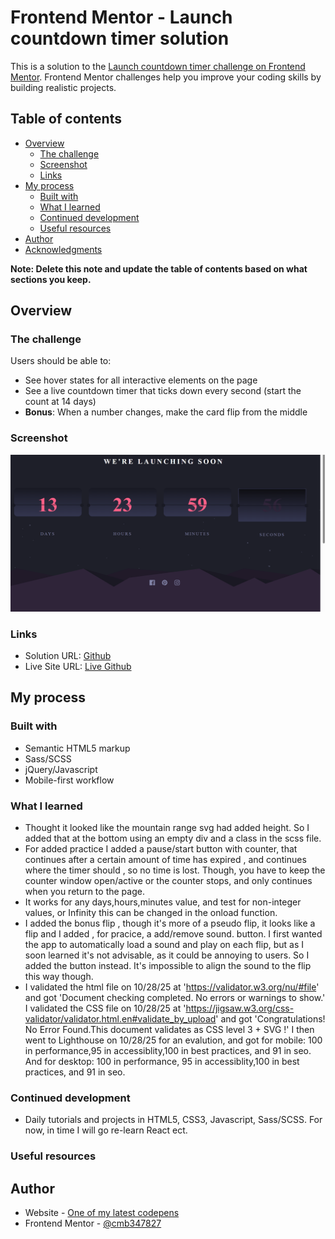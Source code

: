 # Frontend Mentor - Launch countdown timer solution

This is a solution to the [Launch countdown timer challenge on Frontend Mentor](https://www.frontendmentor.io/challenges/launch-countdown-timer-N0XkGfyz-). Frontend Mentor challenges help you improve your coding skills by building realistic projects. 

## Table of contents

- [Overview](#overview)
  - [The challenge](#the-challenge)
  - [Screenshot](#screenshot)
  - [Links](#links)
- [My process](#my-process)
  - [Built with](#built-with)
  - [What I learned](#what-i-learned)
  - [Continued development](#continued-development)
  - [Useful resources](#useful-resources)
- [Author](#author)
- [Acknowledgments](#acknowledgments)

**Note: Delete this note and update the table of contents based on what sections you keep.**

## Overview

### The challenge

Users should be able to:

- See hover states for all interactive elements on the page
- See a live countdown timer that ticks down every second (start the count at 14 days)
- **Bonus**: When a number changes, make the card flip from the middle

### Screenshot

![screenshot](./images/screenshot.PNG "screenshot")

### Links

- Solution URL: [Github]()
- Live Site URL: [Live Github]()

## My process

### Built with

- Semantic HTML5 markup
- Sass/SCSS
- jQuery/Javascript
- Mobile-first workflow


### What I learned

- Thought it looked like the mountain range svg had added height. So I added that at the bottom using an empty div and a class in the scss file.
- For added practice I added a pause/start button with counter, that continues after a certain amount of time has expired , and continues where the timer should , so no time is lost. Though, you have to keep the counter window open/active or the counter stops, and only continues when you return to the page.
- It  works for any days,hours,minutes value, and test for non-integer values, or Infinity this can be changed in the onload function.
- I added the bonus flip , though it's more of a pseudo flip, it looks like a flip and I added , for pracice, a add/remove sound.
  button. I first wanted the app to automatically load a sound and play on each flip, but as I soon learned it's not advisable, as it could be annoying to users. So I added the button instead. It's impossible to align the sound to the flip this way though.
- I validated the html file on 10/28/25 at 'https://validator.w3.org/nu/#file' and got 'Document checking completed. No errors or warnings to show.'
  I validated the CSS file on 10/28/25 at 'https://jigsaw.w3.org/css-validator/validator.html.en#validate_by_upload' and got 'Congratulations! No Error Found.This document validates as CSS level 3 + SVG !'
  I then went to Lighthouse on 10/28/25 for an evalution, and got for mobile: 100 in performance,95 in accessiblity,100 in best practices, and 91 in seo. And for desktop: 100 in performance, 95 in accessiblity,100 in best practices, and 91 in seo.
 
### Continued development

- Daily tutorials and projects in HTML5, CSS3, Javascript, Sass/SCSS. For now, in time I will go re-learn React ect.

### Useful resources

 

## Author

- Website - [One of my latest codepens](https://codepen.io/cynthiab72/pen/oNybYON)
- Frontend Mentor - [@cmb347827](https://www.frontendmentor.io/profile/cmb347827)


